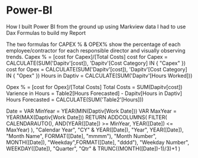 # Power-BI
How I built Power BI from the ground up using Markview data I had to use Dax Formulas to build my Report

The two formulas for CAPEX % & OPEX% show the percentage of each employee/contractor for each responsible director and visually observing trends. 
Capex % = [cost for Capex]/[Total Costs]
cost for Capex = CALCULATE(SUM('Dapitv'[cost]), 'Dapitv'[Cost Category] IN { "Capex" })
cost for Opex = CALCULATE(SUM('Dapitv'[cost]), 'Dapitv'[Cost Category] IN { "Opex" })
Hours in Daptiv = CALCULATE(SUM('Dapitv'[Hours Worked]))

Opex % = [cost for Opex]/[Total Costs]
Total Costs = SUM(Dapitv[cost])
Varience in Hours = Table2[Hours Forecasted] - Dapitv[Hours in Daptiv]
Hours Forecasted = CALCULATE(SUM('Table2'[Hours]))


Date = 
VAR MinYear = YEAR(MIN(Daptiv[Work Date]))
VAR MaxYear = YEAR(MAX(Daptiv[Work Date]))
RETURN
ADDCOLUMNS(
    FILTER(
        CALENDARAUTO(),
        AND(YEAR([Date]) >= MinYear, YEAR([Date]) <= MaxYear)
    ),
    "Calendar Year", "CY" & YEAR([Date]),
    "Year", YEAR([Date]),
    "Month Name", FORMAT([Date], "mmmm"),
    "Month Number", MONTH([Date]),
    "Weekday",FORMAT([Date], "dddd"),
    "Weekday Number", WEEKDAY([Date]),
    "Quarter", "Qtr" & TRUNC((MONTH([Date])-1)/3)+1
)
